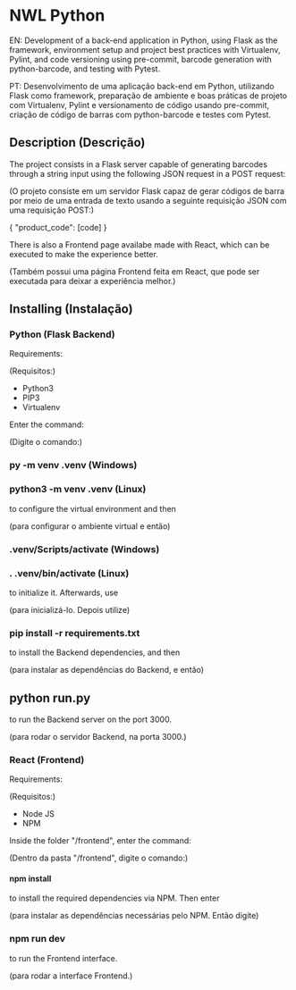 # NWL Python
EN: Development of a back-end application in Python, using Flask as the framework, environment setup and project best practices with Virtualenv, Pylint, and code versioning using pre-commit, barcode generation with python-barcode, and testing with Pytest.

PT: Desenvolvimento de uma aplicação back-end em Python, utilizando Flask como framework, preparação de ambiente e boas práticas de projeto com Virtualenv, Pylint e versionamento de código usando pre-commit, criação de código de barras com python-barcode e testes com Pytest.

## Description (Descrição)

The project consists in a Flask server capable of generating barcodes through a string input using the following JSON request in a POST request:

(O projeto consiste em um servidor Flask capaz de gerar códigos de barra por meio de uma entrada de texto usando a seguinte requisição JSON com uma requisição POST:)

{
  "product_code": [code]
}

There is also a Frontend page availabe made with React, which can be executed to make the experience better.

(Também possui uma página Frontend feita em React, que pode ser executada para deixar a experiência melhor.)

## Installing (Instalação)

### Python (Flask Backend)

Requirements:

(Requisitos:)

- Python3
- PIP3
- Virtualenv

Enter the command:

(Digite o comando:)

### py -m venv .venv (Windows)
### python3 -m venv .venv (Linux)

to configure the virtual environment and then

(para configurar o ambiente virtual e então)

### .venv/Scripts/activate (Windows)
### . .venv/bin/activate (Linux)

to initialize it. Afterwards, use

(para inicializá-lo. Depois utilize)
  
### pip install -r requirements.txt

to install the Backend dependencies, and then

(para instalar as dependências do Backend, e então)

## python run.py

to run the Backend server on the port 3000.

(para rodar o servidor Backend, na porta 3000.)

### React (Frontend)

Requirements:

(Requisitos:)

- Node JS
- NPM

Inside the folder "/frontend", enter the command:

(Dentro da pasta "/frontend", digite o comando:)

#### npm install

to install the required dependencies via NPM. Then enter

(para instalar as dependências necessárias pelo NPM. Então digite)

### npm run dev

to run the Frontend interface.

(para rodar a interface Frontend.)
